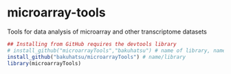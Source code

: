 # microarray-tools
Tools for data analysis of microarray and other transcriptome datasets


```r
## Installing from GitHub requires the devtools library
# install_github("microarrayTools","bakuhatsu") # name of library, name of user => deprecated, use below
install_github("bakuhatsu/microarrayTools") # name/library
library(microarrayTools)
```

